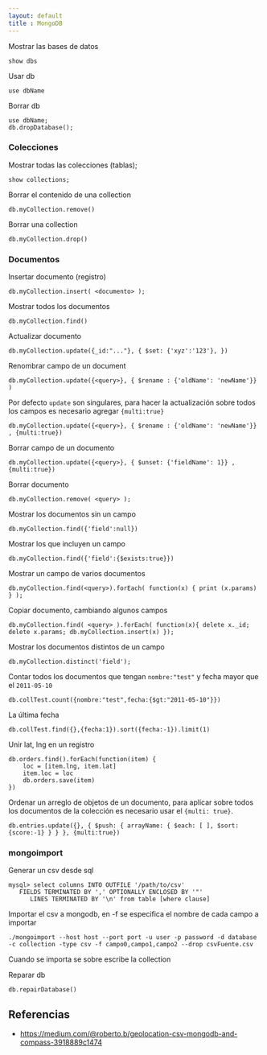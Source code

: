 ```yaml
---
layout: default
title : MongoDB
---
```

Mostrar las bases de datos

    show dbs

Usar db

    use dbName

Borrar db

    use dbName;
    db.dropDatabase();

### Colecciones

Mostrar todas las colecciones (tablas);

	show collections;

Borrar el contenido de una collection

	db.myCollection.remove()

Borrar una collection

	db.myCollection.drop()


### Documentos

Insertar documento (registro)

    db.myCollection.insert( <documento> );

Mostrar todos los documentos

	db.myCollection.find()

Actualizar documento

    db.myCollection.update({_id:"..."}, { $set: {'xyz':'123'}, })

Renombrar campo de un document

    db.myCollection.update({<query>}, { $rename : {'oldName': 'newName'}} )

Por defecto `update` son singulares, para hacer la actualización sobre todos los campos es necesario agregar `{multi:true}`

    db.myCollection.update({<query>}, { $rename : {'oldName': 'newName'}} , {multi:true})

Borrar campo de un documento

    db.myCollection.update({<query>}, { $unset: {'fieldName': 1}} , {multi:true})

Borrar documento

    db.myCollection.remove( <query> );

Mostrar los documentos sin un campo

    db.myCollection.find({'field':null})

Mostrar los que incluyen un campo

    db.myCollection.find({'field':{$exists:true}})

Mostrar un campo de varios documentos

    db.myCollection.find(<query>).forEach( function(x) { print (x.params) } );

Copiar documento, cambiando algunos campos

    db.myCollection.find( <query> ).forEach( function(x){ delete x._id; delete x.params; db.myCollection.insert(x) });

Mostrar los documentos distintos de un campo

    db.myCollection.distinct('field');

Contar todos los documentos que tengan `nombre:"test"` y fecha mayor que el `2011-05-10`

	db.collTest.count({nombre:"test",fecha:{$gt:"2011-05-10"}})

La última fecha

	db.collTest.find({},{fecha:1}).sort({fecha:-1}).limit(1)

Unir lat, lng en un registro

    db.orders.find().forEach(function(item) {
        loc = [item.lng, item.lat]
        item.loc = loc
        db.orders.save(item)
    })

Ordenar un arreglo de objetos de un documento, para aplicar sobre todos los documentos de la colección es necesario usar el `{multi: true}`.

    db.entries.update({}, { $push: { arrayName: { $each: [ ], $sort: {score:-1} } } }, {multi:true})

### mongoimport
Generar un csv desde sql

	mysql> select columns INTO OUTFILE '/path/to/csv'
	   FIELDS TERMINATED BY ',' OPTIONALLY ENCLOSED BY '"'
	      LINES TERMINATED BY '\n' from table [where clause]

Importar el csv a mongodb, en -f se especifica el nombre de cada campo a importar

	./mongoimport --host host --port port -u user -p password -d database -c collection -type csv -f campo0,campo1,campo2 --drop csvFuente.csv

Cuando se importa se sobre escribe la collection

Reparar db

	db.repairDatabase()

## Referencias

* https://medium.com/@roberto.b/geolocation-csv-mongodb-and-compass-3918889c1474
